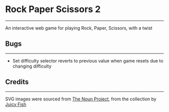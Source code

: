 # Rock Paper Scissors 2

---

An interactive web game for playing Rock, Paper, Scissors, with a twist

## Bugs

---

* Set difficulty selector reverts to previous value when game resets due to changing difficulty

## Credits

 ---

SVG images were sourced from [The Noun Project](https://thenounproject.com/), from the collection by [Juicy Fish](https://thenounproject.com/admin885/)